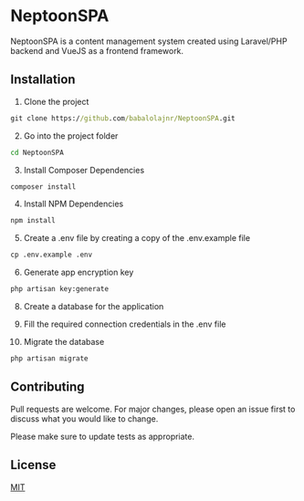 # NeptoonSPA

NeptoonSPA is a content management system created using Laravel/PHP backend and VueJS as a frontend framework.


## Installation

1. Clone the project
```cmd
git clone https://github.com/babalolajnr/NeptoonSPA.git
```

2. Go into the project folder
```cmd
cd NeptoonSPA
```

3. Install Composer Dependencies
```cmd
composer install
```

4. Install NPM Dependencies
```cmd
npm install
```

5. Create a .env file by creating a copy of the .env.example file
```cmd
cp .env.example .env
```

6. Generate app encryption key
```cmd
php artisan key:generate
```

8. Create a database for the application

9. Fill the required connection credentials in the .env file

10. Migrate the database 
```cmd
php artisan migrate
```

## Contributing
Pull requests are welcome. For major changes, please open an issue first to discuss what you would like to change.

Please make sure to update tests as appropriate.

## License
[MIT](https://choosealicense.com/licenses/mit/)
